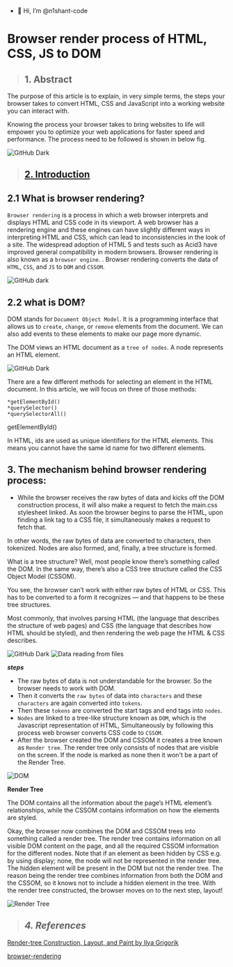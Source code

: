 - 👋 Hi, I’m @n1shant-code

<!---
n1shant-code/n1shant-code is a ✨ special ✨ repository because its `README.md` (this file) appears on your GitHub profile.
You can click the Preview link to take a look at your changes.
--->

# Browser render process of HTML, CSS, JS to DOM

> ## 1. Abstract
The purpose of this article is to explain, in very simple terms, the steps your browser takes to convert HTML, CSS and JavaScript into a working website you can interact with.

Knowing the process your browser takes to bring websites to life will empower you to optimize your web applications for faster speed and performance. 
The process need to be followed is shown in below fig.

![GitHub Dark](https://blog.logrocket.com/wp-content/uploads/2021/06/how-browser-rendering-works.png) 


>## [**2. Introduction**](#21-what-is-browser-rendering)
## 2.1 What is browser rendering?

`Browser rendering` is a process in which a web browser interprets and displays HTML and CSS code in its viewport. A web browser has a rendering engine and these engines can have slightly different ways in interpreting HTML and CSS, which can lead to inconsistencies in the look of a site. The widespread adoption of HTML 5 and tests such as Acid3 have improved general compatibility in modern browsers. Browser rendering is also known as a `browser engine`. . Browser rendering converts the data of `HTML`, `CSS`, and `JS` to `DOM` and `CSSOM`.

![GitHub dark](https://developers.google.com/web/fundamentals/performance/rendering/images/intro/frame-full.jpg) 

## 2.2 what is DOM?

DOM stands for `Document Object Model`. It is a programming interface that allows us to `create`, `change`, or `remove` elements from the document. We can also add events to these elements to make our page more dynamic.

The DOM views an HTML document as a `tree of nodes`. A node represents an HTML element. 

![GitHub Dark](https://www.freecodecamp.org/news/content/images/size/w1000/2021/09/Document.jpg)


There are a few different methods for selecting an element in the HTML document.
In this article, we will focus on three of those methods:

    *getElementById()
    *querySelector()
    *querySelectorAll()

getElementById()

In HTML, ids are used as unique identifiers for the HTML elements. This means you cannot have the same id name for two different elements. 

 ## **3. The mechanism behind browser rendering process:**

* While the browser receives the raw bytes of data and kicks off the DOM construction process, it will also make a request to fetch the main.css stylesheet linked. As soon the browser begins to parse the HTML, upon finding a link tag to a CSS file, it simultaneously makes a request to fetch that.

In other words, the raw bytes of data are converted to characters, then tokenized. Nodes are also formed, and, finally, a tree structure is formed.

What is a tree structure? Well, most people know there’s something called the DOM. In the same way, there’s also a CSS tree structure called the CSS Object Model (CSSOM).

You see, the browser can’t work with either raw bytes of HTML or CSS. This has to be converted to a form it recognizes — and that happens to be these tree structures.

Most commonly, that involves parsing HTML (the language that describes the structure of web pages) and CSS (the language that describes how HTML should be 
styled), and then rendering the web page the HTML & CSS describes.

![GitHub Dark](https://res.cloudinary.com/practicaldev/image/fetch/s--CPYIXBSH--/c_limit%2Cf_auto%2Cfl_progressive%2Cq_auto%2Cw_880/https://cdn-images-1.medium.com/proxy/1%2AIb2Ufggiy67xg02Jp8CYhQ.png)
![Data reading from files](https://res.cloudinary.com/practicaldev/image/fetch/s--lbir5Xqh--/c_limit%2Cf_auto%2Cfl_progressive%2Cq_auto%2Cw_880/https://cdn-images-1.medium.com/max/1024/1%2AVmD21Exnic6eQxj5xGrA-Q.png)

***steps***

* The raw bytes of data is not understandable for the browser.
  So the browser needs to work with DOM.
* Then it converts the `raw bytes` of data into `characters` and these `characters` are again converted into `tokens`.
* Then  these `tokens` are converted the start tags and end tags into `nodes`.
* `Nodes` are linked to a tree-like structure known as `DOM`, which is the Javascript representation of HTML, Simultaneously by following this process web browser converts CSS code to `CSSOM`. 
* After the browser created the DOM and CSSOM it creates a tree known as `Render tree`. The render tree only consists of nodes that are visible on the screen. If the node is marked as none then it won't be a part of the Render Tree.

![DOM](https://res.cloudinary.com/practicaldev/image/fetch/s--wYwH6uKq--/c_limit%2Cf_auto%2Cfl_progressive%2Cq_auto%2Cw_880/https://cdn-images-1.medium.com/proxy/1%2A10ytkQcfKdbfGQxvYj2-5A.png)




**Render Tree**


The DOM contains all the information about the page’s HTML element’s relationships, while the CSSOM contains information on how the elements are styled.

Okay, the browser now combines the DOM and CSSOM trees into something called a render tree.
The render tree contains information on all visible DOM content on the page, and all the required CSSOM information for the different nodes.
Note that if an element as been hidden by CSS e.g. by using display; none, the node will not be represented in the render tree.
The hidden element will be present in the DOM but not the render tree.
The reason being the render tree combines information from both the DOM and the CSSOM, so it knows not to include a hidden element in the tree.
With the render tree constructed, the browser moves on to the next step, layout!


![Render Tree](https://miro.medium.com/max/1400/1*-ffAB0BPwrt-AQHIea4kWQ.png)

> ## ***4. References***
[Render-tree Construction, Layout, and Paint by Ilya Grigorik](https://medium.com/weekly-webtips/understand-dom-cssom-render-tree-layout-and-painting-9f002f43d1aa)

[browser-rendering](https://dev.to/bnevilleoneill/how-browser-rendering-works-behind-the-scenes-1ce5)
